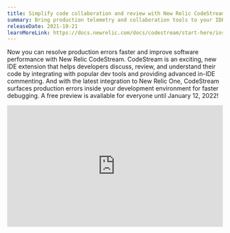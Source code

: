 ```yaml
---
title: Simplify code collaboration and review with New Relic CodeStream
summary: Bring production telemetry and collaboration tools to your IDE 
releaseDate: 2021-10-21
learnMoreLink: https://docs.newrelic.com/docs/codestream/start-here/install-codestream/
---
```

Now you can resolve production errors faster and improve software performance with New Relic CodeStream. CodeStream is an exciting, new IDE extension that helps developers discuss, review, and understand their code by integrating with popular dev tools and providing advanced in-IDE commenting. And with the latest integration to New Relic One, CodeStream surfaces production errors inside your development environment for faster debugging. A free preview is available for everyone until January 12, 2022!

<div class="wistia_responsive_padding" style="padding:56.25% 0 0 0;position:relative;"><div class="wistia_responsive_wrapper" style="height:100%;left:0;position:absolute;top:0;width:100%;"><iframe src="https://fast.wistia.net/embed/iframe/633b04z5h1?videoFoam=true" title="errors_open_in_ide v2 Video" allow="autoplay; fullscreen" allowtransparency="true" frameborder="0" scrolling="no" class="wistia_embed" name="wistia_embed" allowfullscreen msallowfullscreen width="100%" height="100%"></iframe></div></div>
<script src="https://fast.wistia.net/assets/external/E-v1.js" async></script>